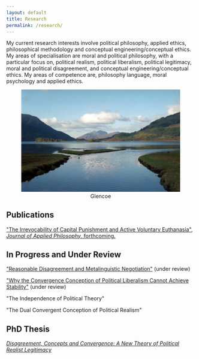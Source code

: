 ```yaml
---
layout: default
title: Research
permalink: /research/
---
```


My current research interests involve political philosophy, applied ethics, philosophical methodology and conceptual engineering/conceptual ethics. My areas of specialisation are moral and political philosophy, with a particular focus on, political realism, political liberalism, political legitimacy, moral and political disagreement, and conceptual engineering/conceptual ethics. My areas of competence are, philosophy language, moral psychology and applied ethics.

<figure style="text-align:center;">
<img src="/assets/img013.jpg" alt="glencoe"/>
<figcaption> Glencoe </figcaption>
</figure>


## Publications

["The Irrevocability of Capital Punishment and Active Voluntary Euthanasia", *Journal of Applied Philosophy*, forthcoming.](/assets/CapitalPunishmentEuthanasiaPaper.pdf)

## In Progress and Under Review



["Reasonable Disagreement and Metalinguistic Negotiation"](/assets/ReasonableDisagreementMetalinguisticNegotiation.pdf) (under review)

["Why the Convergence Conception of Political Liberalism Cannot Achieve Stability"](/assets/WhyConvergenceCannotAchieveStability.pdf) (under review)

"The Independence of Political Theory"

"The Dual Convergent Conception of Political Realism"

<!--
\item Three Views on Explaining Reasonable Disagreement
\item Reasonable Disagreement and Metalinguistic Negotiation (under review at Metaphilosophy)
\item Consensus Political Liberalism and Deep Disagreement
\item Why Convergence Political Liberalism Cannot Create Stability
\item Between Consensus and Unrestrained Coercion: Two Problems for Political Realism
\item The Dual Convergent Conception of Political Realism
-->

## PhD Thesis

[*Disagreement, Concepts and Convergence: A New Theory of Political Realist Legitimacy*](/assets/160005958-Final.pdf)

<!--
Abstract: This thesis argues for a novel conception of political realism as a theory of political legitimacy: the Dual Convergent Conception. The thesis is framed by the thought that one way of theorising about political legitimacy involves working out how reasonable people can achieve a stable political order so that, despite their profound moral differences, they may live together governed by principles they have sufficient moral reason to affirm from within their own point of view. I argue that this ultimately involves making a special sort of argument that takes reasonable disagreement about justice seriously: a Disagreement to Legitimacy argument. This is an argument with two parts. The first part involves finding the best explanation of reasonable disagreement about justice. After arguing against all extant explanations of reasonable disagreement, I develop a novel explanation: Diverse Packages Theory. This explanation makes use of the idea of metalinguistic negotiation and empirical work in developmental psychology on concepts, to argue that the best explanation of reasonable disagreement about justice is that reasonable people possess and use diverse concepts and conceptions of justice. The second part of the Disagreement to Legitimacy argument involves proposing, on the basis of Diverse Packages Theory's explanation, how all reasonable people can have sufficient moral reason to coordinate and continue coordinating over time on coercive principles or rules that order society's basic institutions. I then argue that extant conceptions of political liberalism and political realism cannot show how reasonable people can achieve this. I then argue that by combining certain elements of the political liberal view of convergent agreements, and the political realist focus on a contextually situated acceptance of coercively enforced political principles, the Dual Convergent Conception of political realism can show how reasonable people can achieve a stable political order.
-->




